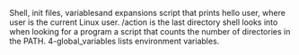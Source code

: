 Shell, init files, variablesand expansions
script that prints hello user, where user is the current Linux user.
/action is the last directory shell looks into when looking for a program
a script that counts the number of directories in the PATH.
4-global_variables lists environment variables.
